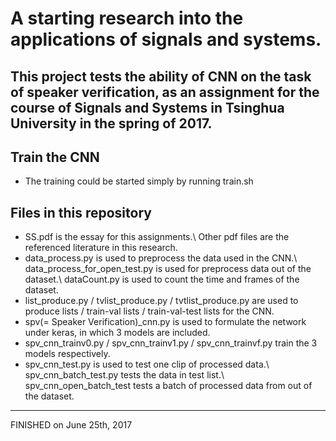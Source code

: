 # A starting research into the applications of signals and systems.
This project tests the ability of CNN on the task of speaker verification, as an assignment for the course of Signals and Systems in Tsinghua University in the spring of 2017.
------
## Train the CNN
* The training could be started simply by running train.sh
## Files in this repository
* SS.pdf is the essay for this assignments.\\
  Other pdf files are the referenced literature in this research. 
* data_process.py is used to preprocess the data used in the CNN.\\
  data_process_for_open_test.py is used for preprocess data out of the dataset.\\
  dataCount.py is used to count the time and frames of the dataset.
* list_produce.py / tvlist_produce.py / tvtlist_produce.py are used to produce lists / train-val lists / train-val-test lists for the CNN.
* spv(= Speaker Verification)_cnn.py is used to formulate the network under keras, in which 3 models are included.
* spv_cnn_trainv0.py / spv_cnn_trainv1.py / spv_cnn_trainvf.py train the 3 models respectively.
* spv_cnn_test.py is used to test one clip of processed data.\\
  spv_cnn_batch_test.py tests the data in test list.\\
  spv_cnn_open_batch_test tests a batch of processed data from out of the dataset.
------
FINISHED on June 25th, 2017
